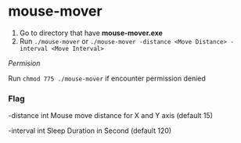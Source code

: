 # mouse-mover

1. Go to directory that have **mouse-mover.exe**
2. Run ```./mouse-mover``` or ```./mouse-mover -distance <Move Distance> -interval <Move Interval>```
   
*Permision*

Run ```chmod 775 ./mouse-mover``` if encounter permission denied

### Flag
-distance int
    Mouse move distance for X and Y axis (default 15)

-interval int
    Sleep Duration in Second (default 120)